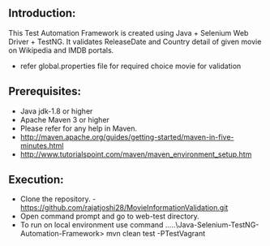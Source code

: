 Introduction:
---------------

This Test Automation Framework is created using Java + Selenium Web Driver + TestNG. It validates ReleaseDate and Country detail of given movie on Wikipedia and IMDB portals.
*  refer global.properties file for required choice movie for validation

Prerequisites:
---------------
*	Java jdk-1.8 or higher
*	Apache Maven 3 or higher
*	Please refer for any help in Maven. 
* 	http://maven.apache.org/guides/getting-started/maven-in-five-minutes.html
* 	http://www.tutorialspoint.com/maven/maven_environment_setup.htm



Execution:
---------------
*	Clone the repository. - https://github.com/rajatjoshi28/MovieInformationValidation.git
*	Open command prompt and go to web-test directory.
*	To run on local environment use command ....\.\Java-Selenium-TestNG-Automation-Framework> mvn clean test -PTestVagrant

